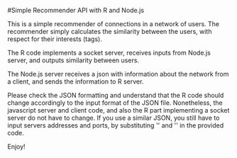 #Simple Recommender API with R and Node.js

This is a simple recommender of connections in a network of users. The recommender simply calculates the similarity between the users, with respect for their interests (tags).

The R code implements a socket server, receives inputs from Node.js server, and outputs similarity between users.

The Node.js server receives a json with information about the network from a client, and sends the information to R server.

Please check the JSON formatting and understand that the R code should change accordingly to the input format of the JSON file. Nonetheless, the javascript server and client code, and also the R part implementing a socket server do not have to change. If you use a similar JSON, you still have to input servers addresses and ports, by substituting '<server address>' and '<server port>' in the provided code.

Enjoy!

